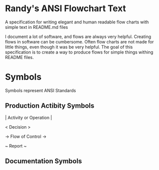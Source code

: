 # Randy's ANSI Flowchart Text
A specification for writing elegant and human readable flow charts with simple text in README.md files

I document a lot of software, and flows are always very helpful. Creating flows in software can be cumbersome. Often flow charts are not made for little things, even though it was be very helpful. The goal of this specification is to create a way to produce flows for simple things withing README files.

# Symbols

Symbols represent ANSI Standards

## Production Actibity Symbols

| Activity or Operation |

< Decision >

-> Flow of Control ->

~ Report ~

## Documentation Symbols

